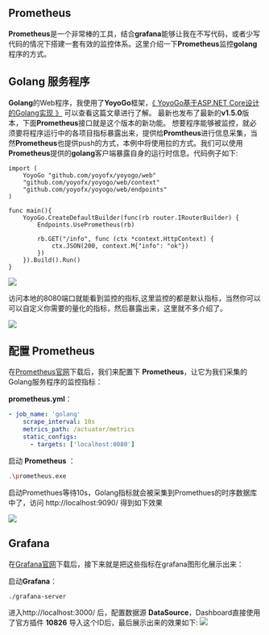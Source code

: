 ## Prometheus
**Prometheus**是一个非常棒的工具，结合**grafana**能够让我在不写代码，或者少写代码的情况下搭建一套有效的监控体系。这里介绍一下**Prometheus**监控**golang**程序的方式。

## Golang 服务程序
**Golang**的Web程序，我使用了**YoyoGo**框架，[《 YoyoGo基于ASP.NET Core设计的Golang实现 》](https://www.cnblogs.com/maxzhang1985/p/12981989.html) 可以查看这篇文章进行了解。 最新也发布了最新的**v1.5.0**版本，下面**Prometheus**接口就是这个版本的新功能。
想要程序能够被监控，就必须要将程序运行中的各项目指标暴露出来，提供给**Promtheus**进行信息采集，当然**Prometheus**也提供push的方式，本例中将使用拉的方式。我们可以使用**Prometheus**提供的**golang**客户端暴露自身的运行时信息。代码例子如下:
```golang 
import (
	YoyoGo "github.com/yoyofx/yoyogo/web"
	"github.com/yoyofx/yoyogo/web/context"
	"github.com/yoyofx/yoyogo/web/endpoints"
)

func main(){
	YoyoGo.CreateDefaultBuilder(func(rb router.IRouterBuilder) {
		Endpoints.UsePrometheus(rb)

		rb.GET("/info", func (ctx *context.HttpContext) {
			ctx.JSON(200, context.M{"info": "ok"})
		})
	}).Build().Run()
}
```
![](https://mnur-prod-public.oss-cn-beijing.aliyuncs.com/0/tech/20200811104839.png)

访问本地的8080端口就能看到监控的指标,这里监控的都是默认指标，当然你可以可以自定义你需要的量化的指标，然后暴露出来，这里就不多介绍了。

![](https://mnur-prod-public.oss-cn-beijing.aliyuncs.com/0/tech/20200811104756.png)

## 配置 Prometheus
在[Prometheus官网](https://prometheus.io/download/)下载后，我们来配置下 **Prometheus**，让它为我们采集的Golang服务程序的监控指标：

**prometheus.yml**：
```yml
- job_name: 'golang'
    scrape_interval: 10s
    metrics_path: /actuator/metrics
    static_configs:
      - targets: ['localhost:8080']
```
启动 **Prometheus** ：
```bash
.\prometheus.exe
```

启动Promethues等待10s，Golang指标就会被采集到Promethues的时序数据库中了，访问 http://localhost:9090/ 得到如下效果

![](https://mnur-prod-public.oss-cn-beijing.aliyuncs.com/0/tech/20200811110139.png)

## Grafana
在[Grafana官网](https://grafana.com/grafana/download)下载后，接下来就是把这些指标在grafana图形化展示出来：

启动**Grafana**：
```bash
./grafana-server
```
进入http://localhost:3000/ 后，配置数据源 **DataSource**，Dashboard直接使用了官方插件 **10826** 导入这个ID后，最后展示出来的效果如下:
![](https://mnur-prod-public.oss-cn-beijing.aliyuncs.com/0/tech/20200811110440.png)

